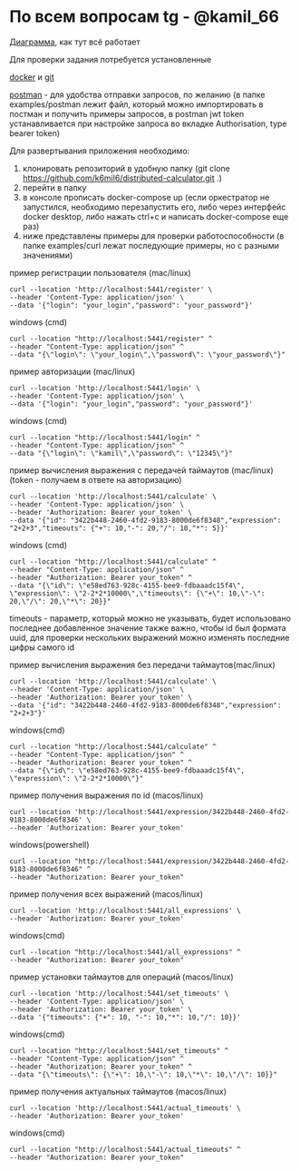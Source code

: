 # По всем вопросам tg - @kamil_66

[Диаграмма](https://excalidraw.com/#json=iTZfpCq_xgxifx-g8BRbR,VzcX5ZcA6IDuZUEc26rx5A), как тут всё работает

Для проверки задания потребуется установленные 

[docker](https://docs.docker.com/get-docker/) и [git](https://git-scm.com/downloads)

[postman](https://www.postman.com/downloads/) - для удобства отправки запросов, по желанию 
(в папке examples/postman лежит файл, который можно импортировать в постман и получить примеры запросов, в postman jwt token устанавливается при настройке запроса во вкладке Authorisation, type bearer token)

Для развертывания приложения необходимо:

1. клонировать репозиторий в удобную папку (git clone https://github.com/k6mil6/distributed-calculator.git .)
2. перейти в папку
3. в консоле прописать docker-compose up (если оркестратор не запустился, необходимо перезапустить его, либо через интерфейс docker desktop, либо нажать ctrl+c и написать docker-compose еще раз)
4. ниже представлены примеры для проверки работоспособности (в папке examples/curl лежат последующие примеры, но с разными значениями)

пример регистрации пользователя (mac/linux)
```
curl --location 'http://localhost:5441/register' \
--header 'Content-Type: application/json' \
--data '{"login": "your_login","password": "your_password"}'
```

windows (cmd)
```
curl --location "http://localhost:5441/register" ^
--header "Content-Type: application/json" ^
--data "{\"login\": \"your_login\",\"password\": \"your_password\"}"
```

пример авторизации (mac/linux)
```
curl --location 'http://localhost:5441/login' \
--header 'Content-Type: application/json' \
--data '{"login": "your_login","password": "your_password"}'
```

windows (cmd)
```
curl --location "http://localhost:5441/login" ^
--header "Content-Type: application/json" ^
--data "{\"login\": \"kamil\",\"password\": \"12345\"}"
```

пример вычисления выражения с передачей таймаутов (mac/linux)
(token - получаем в ответе на авторизацию)
```
curl --location 'http://localhost:5441/calculate' \
--header 'Content-Type: application/json' \
--header 'Authorization: Bearer your_token' \
--data '{"id": "3422b448-2460-4fd2-9183-8000de6f8348","expression": "2+2+3","timeouts": {"+": 10,"-": 20,"/": 10,"*": 5}}'
```

windows (cmd)
```
curl --location "http://localhost:5441/calculate" ^
--header "Content-Type: application/json" ^
--header "Authorization: Bearer your_token" ^
--data "{\"id\": \"e58ed763-928c-4155-bee9-fdbaaadc15f4\", \"expression\": \"2-2*2*10000\",\"timeouts\": {\"+\": 10,\"-\": 20,\"/\": 20,\"*\": 20}}"
```

timeouts - параметр, который можно не указывать, будет использовано последнее добавленное значение
также важно, чтобы id был формата uuid, для проверки нескольких выражений можно изменять последние цифры самого id

пример вычисления выражения без передачи таймаутов(mac/linux)
```
curl --location 'http://localhost:5441/calculate' \
--header 'Content-Type: application/json' \
--header 'Authorization: Bearer your_token' \
--data '{"id": "3422b448-2460-4fd2-9183-8000de6f8348","expression": "2+2+3"}'
```
windows(cmd)
```
curl --location "http://localhost:5441/calculate" ^
--header "Content-Type: application/json" ^
--header "Authorization: Bearer your_token" ^
--data "{\"id\": \"e58ed763-928c-4155-bee9-fdbaaadc15f4\", \"expression\": \"2-2*2*10000\"}"
```

пример получения выражения по id (macos/linux)

```
curl --location 'http://localhost:5441/expression/3422b448-2460-4fd2-9183-8000de6f8346' \
--header 'Authorization: Bearer your_token'
```

windows(powershell)
```
curl --location "http://localhost:5441/expression/3422b448-2460-4fd2-9183-8000de6f8346" ^
--header "Authorization: Bearer your_token"
```

пример получения всех выражений (macos/linux)

```
curl --location 'http://localhost:5441/all_expressions' \
--header 'Authorization: Bearer your_token'
```

windows(cmd)
```
curl --location "http://localhost:5441/all_expressions" ^
--header "Authorization: Bearer your_token"
```

пример установки таймаутов для операций (macos/linux)

```
curl --location 'http://localhost:5441/set_timeouts' \
--header 'Content-Type: application/json' \
--header 'Authorization: Bearer your_token' \
--data '{"timeouts": {"+": 10, "-": 10,"*": 10,"/": 10}}'
```

windows(cmd)
```
curl --location "http://localhost:5441/set_timeouts" ^
--header "Content-Type: application/json" ^
--header "Authorization: Bearer your_token" ^
--data "{\"timeouts\": {\"+\": 10,\"-\": 10,\"*\": 10,\"/\": 10}}"
```

пример получения актуальных таймаутов (macos/linux)
```
curl --location 'http://localhost:5441/actual_timeouts' \
--header 'Authorization: Bearer your_token' 
```

windows(cmd)
```
curl --location "http://localhost:5441/actual_timeouts" ^
--header "Authorization: Bearer your_token" 
```




